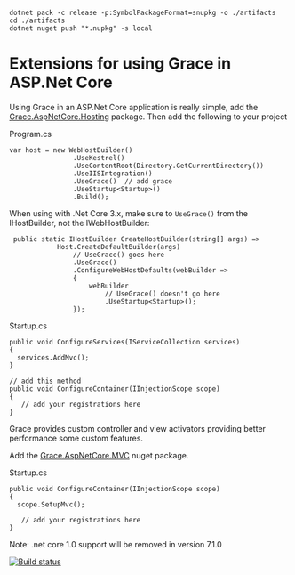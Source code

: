 ```
dotnet pack -c release -p:SymbolPackageFormat=snupkg -o ./artifacts
cd ./artifacts
dotnet nuget push "*.nupkg" -s local
```

# Extensions for using Grace in ASP.Net Core

Using Grace in an ASP.Net Core application is really simple, add the [Grace.AspNetCore.Hosting](https://www.nuget.org/packages/Grace.AspNetCore.Hosting) package. Then add the following to your project

Program.cs
```
var host = new WebHostBuilder()
                .UseKestrel()
                .UseContentRoot(Directory.GetCurrentDirectory())
                .UseIISIntegration()
                .UseGrace()  // add grace
                .UseStartup<Startup>()
                .Build();
```

When using with .Net Core 3.x, make sure to `UseGrace()` from the IHostBuilder, not the IWebHostBuilder:
```
 public static IHostBuilder CreateHostBuilder(string[] args) =>
            Host.CreateDefaultBuilder(args)
                // UseGrace() goes here
                .UseGrace()
                .ConfigureWebHostDefaults(webBuilder =>
                {
                    webBuilder
                        // UseGrace() doesn't go here
                        .UseStartup<Startup>();
                });
```

Startup.cs
```
public void ConfigureServices(IServiceCollection services)
{
  services.AddMvc();
}

// add this method
public void ConfigureContainer(IInjectionScope scope)
{
   // add your registrations here
}
```

Grace provides custom controller and view activators providing better performance some custom features. 

Add the [Grace.AspNetCore.MVC](https://www.nuget.org/packages/Grace.AspNetCore.MVC) nuget package.

Startup.cs
```
public void ConfigureContainer(IInjectionScope scope)
{
  scope.SetupMvc();
  
   // add your registrations here
}
```

Note: .net core 1.0 support will be removed in version 7.1.0

[![Build status](https://ci.appveyor.com/api/projects/status/r8oneht7oenf2p5a?svg=true)](https://ci.appveyor.com/project/ipjohnson/grace-dependencyinjection-extensions)
